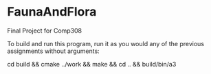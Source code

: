 # FaunaAndFlora
Final Project for Comp308

To build and run this program, run it as you would any of the previous assignments without arguments:

cd build && cmake ../work && make && cd .. && build/bin/a3